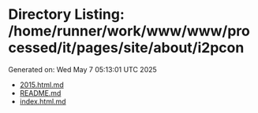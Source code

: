 # Directory Listing: /home/runner/work/www/www/processed/it/pages/site/about/i2pcon
Generated on: Wed May  7 05:13:01 UTC 2025

- [2015.html.md](2015.html.md)
- [README.md](README.md)
- [index.html.md](index.html.md)
